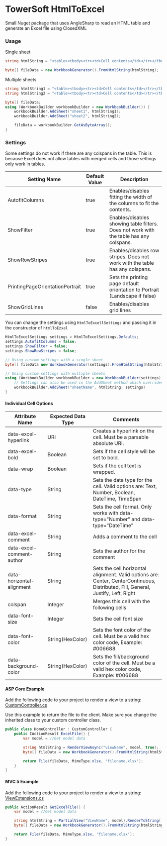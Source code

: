 # TowerSoft HtmlToExcel

Small Nuget package that uses AngleSharp to read an HTML table and generate an Excel file using ClosedXML

### Usage

Single sheet
```csharp
string htmlString = "<table><tbody><tr><td>Cell contents</td></tr></tbody></table>";

byte[] fileData = new WorkbookGenerator().FromHtmlString(htmlString);
```

Multiple sheets
```csharp
string htmlString1 = "<table><tbody><tr><td>Cell contents</td></tr></tbody></table>";
string htmlString2 = "<table><tbody><tr><td>Cell contents</td></tr></tbody></table>";

byte[] fileData;
using (WorkbookBuilder workbookBuilder = new WorkbookBuilder()) {
    workbookBuilder.AddSheet("sheet1", htmlString1);
    workbookBuilder.AddSheet("sheet2", htmlString2);

    fileData = workbookBuilder.GetAsByteArray();
}
```

### Settings

Some settings do not work if there are any colspans in the table.
This is because Excel does not allow tables with merged cells and those settings only work in tables.

| Setting Name | Default Value | Description                                                                            |
|--------------|---------------|----------------------------------------------------------------------------------------|
| AutofitColumns | true          | Enables/disables fitting the width of the columns to fit the contents.                 |
| ShowFilter | true          | Enables/disables showing table filters. Does not work with the table has any colspans. |
| ShowRowStripes | true          | Enables/disables row stripes. Does not work with the table has any colspans.           |
| PrintingPageOrientationPortrait | true          | Sets the printing page default orientation to Portrait (Landscape if false)            |
| ShowGridLines | false         | Enables/disables grid lines                                                            |

You can change the settings using `HtmlToExcellSettings`
and passing it in the constructor of `htmlToEzxel`

```csharp
HtmlToExcelSettings settings = HtmlToExcelSettings.Defaults;
settings.AutofitColumns = false;
settings.ShowFilter = false;
settings.ShowRowStripes = false;

// Using custom settings with a single sheet
byte[] fileData new WorkbookGenerator(settings).FromHtmlString(htmlString);

// Using custom settings with multiple sheets
using (WorkbookBuilder workbookBuilder = new WorkbookBuilder(settings) {
    // Settings can also be used in the AddSheet method which overrides the setting on the WorkbookBuilder
    workbookBuilder.AddSheet("sheetName", htmlString, settings)
}
```

#### Individual Cell Options


| Attribute Name | Expected Data Type | Comments                                                                                                                          |
|----------------|--------------------|-----------------------------------------------------------------------------------------------------------------------------------|
| data-excel-hyperlink | URI | Creates a hyperlink on the cell. Must be a parsable absolute URI.                                                                 |
| data-excel-bold | Boolean | Sets if the cell style will be set to bold.                                                                                       |
| data-wrap | Boolean | Sets if the cell text is wrapped.                                                                                                 |
| data-type | String | Sets the data type for the cell. Valid options are: Text, Number, Boolean, DateTime, TimeSpan                                     |
| data-format | String | Sets the cell format. Only works with data-type="Number" and data-type="DateTime"                                                 |
| data-excel-comment | String | Adds a comment to the cell                                                                                                        |
| data-excel-comment-author | String | Sets the author for the comment                                                                                                   |
| data-horizontal-alignment | String | Sets the cell horizontal alignment. Valid options are: Center, CenterContinuous, Distributed, Fill, General, Justify, Left, Right |
| colspan | Integer | Merges this cell with the following cells                                                                                         |
| data-font-size | Integer | Sets the cell font size                                                                                                           |
| data-font-color | String(HexColor) | Sets the font color of the cell. Must be a valid hex color code, Example: #006688                                                 |
| data-background-color | String(HexColor) | Sets the fill/background color of the cell. Must be a valid hex color code, Example: #006688                                      |


#### ASP Core Example
Add the following code to your project to render a view to a string:
[CustomController.cs](https://gist.github.com/StrutTower/da303d31f2c930cb5a34af7a0968a0d3)

Use this example to return the file to the client. Make sure you change the inherited class to your custom controller class.

```csharp
public class HomeController : CustomController {
    public IActionResult ExcelFile() {
        var model = //Get model data

        string htmlString = RenderViewAsync("viewName", model, true);
        byte[] fileData = new WorkbookGenerator().FromHtmlString(htmlString);

        return File(fileData, MimeType.xlsx, "filename.xlsx");
    }
}
```


#### MVC 5 Example
Add the following code to your project to render a view to a string:
[ViewExtensions.cs](https://gist.github.com/StrutTower/d5aa7677f5bb22fb5a5c28c0faab885c)

```csharp
public ActionResult GetExcelFile() {
    var model = //Get model data

    string htmlString = PartialView("ViewName", model).RenderToString();
    byte[] fileData = new WorkbookGenerator().FromHtmlString(htmlString);

    return File(fileData, MimeType.xlsx, "filename.xlsx");
}
```
